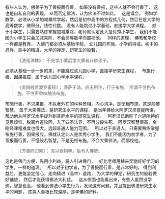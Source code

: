 有些人认为，佛弟子为了善报而行善，
如果没有善报，这些人就不会行善了，
这也是自私自利的表现，
从而否定佛法，认为佛法不过如此，
&nbsp;
这是误会，
例如学数学，必须从小学加减乘除学起，然后是初中高中的方程式几何，然后在是大学的高等数学，微积分，线性代数。
没有人能跳过小学基础，直接学大学课程，
&nbsp;
对于小学生，只需要熟练掌握加减乘除，老师就认定此人是优秀小学生，
我们不能因为小学生只会加减乘除，不会高等数学而鄙视他。
&nbsp;
同样的道理，
佛教和学校一样都是教育，
入佛门都必须从基础学起，
幼儿园的布施，小学的持戒，初中的忍辱，高中的精进，大学的禅定，研究生的般若，

> 《法苑珠林》：
> 不先学小乘后学大乘者非佛弟子。

必须从基础一步一步的来，不能跳过幼儿园小学，直接学研究生课程，
&nbsp;
布施行善，因果报应，属于幼儿园小学水平课程，

> 《金刚般若波罗蜜经》：
> 菩萨于法，应无所住，行于布施，
> 所谓不住色布施，不住声香味触法布施。

布施行善，不求果报，不执著外在的种种景相，内心清净，是无相布施，这是般若智慧，
属于大乘佛法，是研究生水平的课程，
是当年佛给大阿罗汉须菩提所讲，帮助他从阿罗汉水平提升到菩萨水平的研究生课程，
&nbsp;
阿罗汉已断除了六道所持的见思烦恼，脱离六道轮回，入了四圣法界，不再分段生死。
阿罗汉智慧很高，金刚经课程难度也很大，远超普通人能力范围，
&nbsp;
所以对于普通人，只需要熟练掌握布施行善，因果报应，佛就认定此人是优秀小学生。
我们不能因为初学者，为了善报而行善，不懂般若智慧，不是无相布施，不会大乘佛法，而鄙视他。

> 《万善同归集》：
> 先以欲钩牵。后令入佛智。

这也是佛门方便，先用小利益，将人引进佛门，
&nbsp;
好比老师用糖来奖励好好学习的学生，一样的道理。
&nbsp;
所以对于初学者，为了善报而行善，是非常好的，
得到利益后，更能坚定信心，走向精进（高中）道路，
为大学的禅定，研究生的般若做好铺垫，
然后才能获得佛法大利益。
&nbsp;
这从侧面也能看出来，有些人虽然没学佛，智慧也高，
他看到佛法小学生行为，发现这有问题，并且提出佛法研究生水平的问题，
这类人善根比较深厚，是学佛的好料。

